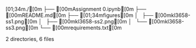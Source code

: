 [01;34m./[0m
├── [00mAssignment 0.ipynb[0m
├── [00mREADME.md[0m
├── [01;34mfigures[0m
│   ├── [00mkl3658-ss1.png[0m
│   ├── [00mkl3658-ss2.png[0m
│   └── [00mkl3658-ss3.png[0m
└── [00mrequirements.txt[0m

2 directories, 6 files
